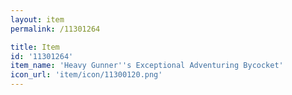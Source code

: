 ```yaml
---
layout: item
permalink: /11301264

title: Item
id: '11301264'
item_name: 'Heavy Gunner''s Exceptional Adventuring Bycocket'
icon_url: 'item/icon/11300120.png'
---
```

